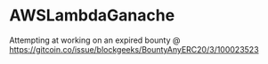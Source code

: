 # AWSLambdaGanache
Attempting at working on an expired bounty @ https://gitcoin.co/issue/blockgeeks/BountyAnyERC20/3/100023523
